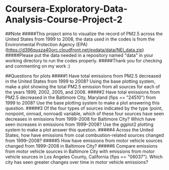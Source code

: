 # Coursera-Exploratory-Data-Analysis-Course-Project-2

##Note
#####This project aims to visualize the record of PM2.5 across the United States from 1999 to 2008, the data used in the codes is from the Environmental Protection Agency (EPA)(https://d396qusza40orc.cloudfront.net/exdata/data/NEI_data.zip)
#####Please put the data needed in a repository named "data" in your working directory to run the codes properly.
#####Thank you for checking and commenting on my work :)

##Questions for plots
#####1	Have total emissions from PM2.5 decreased in the United States from 1999 to 2008? Using the base plotting system, make a plot showing the total PM2.5 emission from all sources for each of the years 1999, 2002, 2005, and 2008.
#####2	Have total emissions from PM2.5 decreased in the Baltimore City, Maryland (fips == "24510") from 1999 to 2008? Use the base plotting system to make a plot answering this question.
#####3	Of the four types of sources indicated by the type (point, nonpoint, onroad, nonroad) variable, which of these four sources have seen decreases in emissions from 1999–2008 for Baltimore City? Which have seen increases in emissions from 1999–2008? Use the ggplot2 plotting system to make a plot answer this question.
#####4	Across the United States, how have emissions from coal combustion-related sources changed from 1999–2008?
#####5	How have emissions from motor vehicle sources changed from 1999–2008 in Baltimore City? 
#####6	Compare emissions from motor vehicle sources in Baltimore City with emissions from motor vehicle sources in Los Angeles County, California (fips == "06037"). Which city has seen greater changes over time in motor vehicle emissions?
